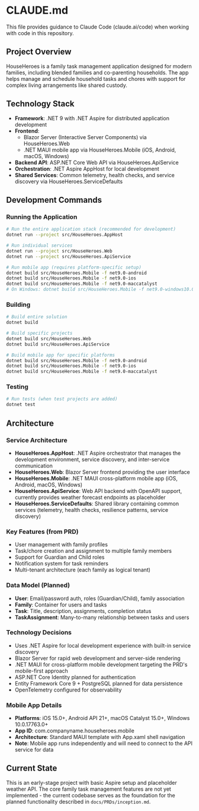 # CLAUDE.md

This file provides guidance to Claude Code (claude.ai/code) when working with code in this repository.

## Project Overview

HouseHeroes is a family task management application designed for modern families, including blended families and co-parenting households. The app helps manage and schedule household tasks and chores with support for complex living arrangements like shared custody.

## Technology Stack

- **Framework**: .NET 9 with .NET Aspire for distributed application development
- **Frontend**: 
  - Blazor Server (Interactive Server Components) via HouseHeroes.Web
  - .NET MAUI mobile app via HouseHeroes.Mobile (iOS, Android, macOS, Windows)
- **Backend API**: ASP.NET Core Web API via HouseHeroes.ApiService
- **Orchestration**: .NET Aspire AppHost for local development
- **Shared Services**: Common telemetry, health checks, and service discovery via HouseHeroes.ServiceDefaults

## Development Commands

### Running the Application
```bash
# Run the entire application stack (recommended for development)
dotnet run --project src/HouseHeroes.AppHost

# Run individual services
dotnet run --project src/HouseHeroes.Web
dotnet run --project src/HouseHeroes.ApiService

# Run mobile app (requires platform-specific setup)
dotnet build src/HouseHeroes.Mobile -f net9.0-android
dotnet build src/HouseHeroes.Mobile -f net9.0-ios
dotnet build src/HouseHeroes.Mobile -f net9.0-maccatalyst
# On Windows: dotnet build src/HouseHeroes.Mobile -f net9.0-windows10.0.19041.0
```

### Building
```bash
# Build entire solution
dotnet build

# Build specific projects
dotnet build src/HouseHeroes.Web
dotnet build src/HouseHeroes.ApiService

# Build mobile app for specific platforms
dotnet build src/HouseHeroes.Mobile -f net9.0-android
dotnet build src/HouseHeroes.Mobile -f net9.0-ios
dotnet build src/HouseHeroes.Mobile -f net9.0-maccatalyst
```

### Testing
```bash
# Run tests (when test projects are added)
dotnet test
```

## Architecture

### Service Architecture
- **HouseHeroes.AppHost**: .NET Aspire orchestrator that manages the development environment, service discovery, and inter-service communication
- **HouseHeroes.Web**: Blazor Server frontend providing the user interface
- **HouseHeroes.Mobile**: .NET MAUI cross-platform mobile app (iOS, Android, macOS, Windows)
- **HouseHeroes.ApiService**: Web API backend with OpenAPI support, currently provides weather forecast endpoints as placeholder
- **HouseHeroes.ServiceDefaults**: Shared library containing common services (telemetry, health checks, resilience patterns, service discovery)

### Key Features (from PRD)
- User management with family profiles
- Task/chore creation and assignment to multiple family members
- Support for Guardian and Child roles
- Notification system for task reminders
- Multi-tenant architecture (each family as logical tenant)

### Data Model (Planned)
- **User**: Email/password auth, roles (Guardian/Child), family association
- **Family**: Container for users and tasks
- **Task**: Title, description, assignments, completion status
- **TaskAssignment**: Many-to-many relationship between tasks and users

### Technology Decisions
- Uses .NET Aspire for local development experience with built-in service discovery
- Blazor Server for rapid web development and server-side rendering
- .NET MAUI for cross-platform mobile development targeting the PRD's mobile-first approach
- ASP.NET Core Identity planned for authentication
- Entity Framework Core 9 + PostgreSQL planned for data persistence
- OpenTelemetry configured for observability

### Mobile App Details
- **Platforms**: iOS 15.0+, Android API 21+, macOS Catalyst 15.0+, Windows 10.0.17763.0+
- **App ID**: com.companyname.househeroes.mobile
- **Architecture**: Standard MAUI template with App.xaml shell navigation
- **Note**: Mobile app runs independently and will need to connect to the API service for data

## Current State

This is an early-stage project with basic Aspire setup and placeholder weather API. The core family task management features are not yet implemented - the current codebase serves as the foundation for the planned functionality described in `docs/PRDs/inception.md`.